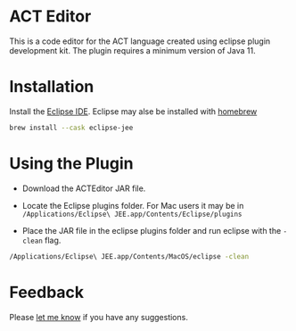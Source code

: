 # ACT Editor                                                                       
                                                                                   
This is a code editor for the ACT language created using eclipse plugin development kit. The plugin requires
a minimum version of Java 11. 

# Installation                                                                     
                                                                                   
Install the [Eclipse IDE](https://www.eclipse.org/downloads/). Eclipse may alse be installed with  [homebrew](https://brew.sh/)                         
                                                                                   
```bash                                                                            
brew install --cask eclipse-jee                                                    
```                                                                                
                                                                                   
# Using the Plugin                                                                 


* Download the ACTEditor JAR file.

* Locate the Eclipse plugins folder. For Mac users it may be in `/Applications/Eclipse\ JEE.app/Contents/Eclipse/plugins`

* Place the JAR file in the eclipse plugins folder and run eclipse with the `-clean` flag. 

```bash
/Applications/Eclipse\ JEE.app/Contents/MacOS/eclipse -clean
```

                                                                                   
# Feedback                                                                         
                                                                                   
Please [let me know](mailto:mawuli.akpalu@yale.edu) if you have any suggestions.
                                                                                   
